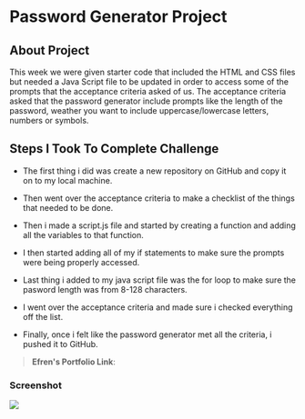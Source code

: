 # Password Generator Project

## About Project 

This week we were given starter code that included the HTML and CSS files but needed a Java Script file to be updated in order to access some of the prompts that the acceptance criteria asked of us. The acceptance criteria asked that the password generator include prompts like the length of the password,  weather you want to include uppercase/lowercase letters, numbers or symbols.

## Steps I Took To Complete Challenge 

* The first thing i did was create a new repository on GitHub and copy it on to my local machine.

* Then went over the acceptance criteria to make a checklist of the things that needed to be done.

* Then i made a script.js file and started by creating a function and adding all the variables to that function.

* I then started adding all of my if statements to make sure the prompts were being properly accessed.

* Last thing i added to my java script file was the for loop to make sure the pasword length was from 8-128 characters.

* I went over the acceptance criteria and made sure i checked everything off the list.

* Finally, once i felt like the password generator met all the criteria, i pushed it to GitHub.

> **Efren's Portfolio Link**: 

### Screenshot
<img src="./Images/">